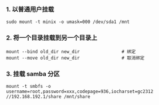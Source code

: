 ### 1. 以普通用户挂载

```shell
sudo mount -t minix -o umask=000 /dev/sda1 /mnt
```

### 2. 将一个目录挂载到另一个目录上

```shell
mount --bind old_dir new_dir                # 绑定
mount --move old_dir new_dir                # 取消绑定
```

### 3. 挂载 samba 分区

```shell
mount -t smbfs -o username=root,password=xxx,codepage=936,iocharset=gc2312 //192.168.192.1/share /mnt/share
```

